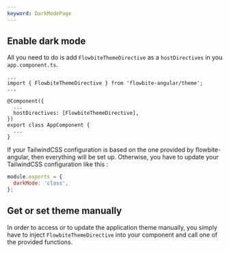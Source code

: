 ```yaml
---
keyword: DarkModePage
---
```


## Enable dark mode

All you need to do is add `FlowbiteThemeDirective` as a `hostDirectives` in you `app.component.ts`.

```angular-ts
...
import { FlowbiteThemeDirective } from 'flowbite-angular/theme';
...

@Component({
  ...
  hostDirectives: [FlowbiteThemeDirective],
})
export class AppComponent {
  ...
}
```

If your TailwindCSS configuration is based on the one provided by flowbite-angular, then everything
will be set up. Otherwise, you have to update your TailwindCSS configuration like this :

```javascript
module.exports = {
  darkMode: 'class',
};
```

## Get or set theme manually

In order to access or to update the application theme manually, you simply have to inject
`FlowbiteThemeDirective` into your component and call one of the provided functions.

